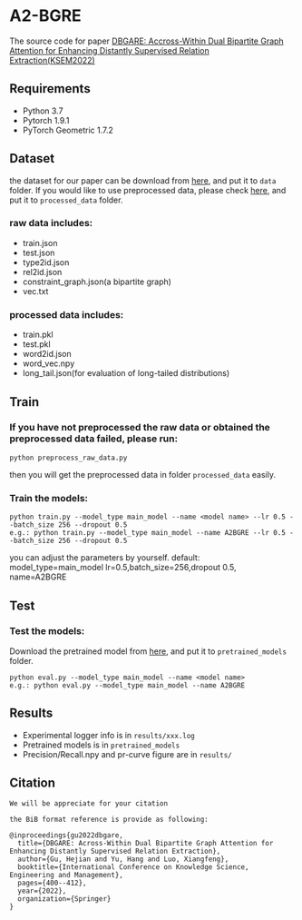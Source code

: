 # A2-BGRE
The source code for paper [DBGARE: Accross-Within Dual Bipartite Graph Attention for Enhancing Distantly Supervised Relation Extraction(KSEM2022)](https://ksem22.smart-conf.net/index.html)

## Requirements

* Python 3.7
* Pytorch 1.9.1
* PyTorch Geometric 1.7.2

## Dataset
the dataset for our paper can be download from [here](https://drive.google.com/drive/folders/1adFDy20HomzTTfDuGwmHi4omt5pFmCYl?usp=sharing), and put it to `data` folder.
If you would like to use preprocessed data, please check [here](https://drive.google.com), and put it to `processed_data` folder.

### raw data includes:
* train.json
* test.json
* type2id.json
* rel2id.json
* constraint_graph.json(a bipartite graph)
* vec.txt
### processed data includes:
* train.pkl
* test.pkl
* word2id.json
* word_vec.npy
* long_tail.json(for evaluation of long-tailed distributions)

## Train
### If you have not preprocessed the raw data or obtained the preprocessed data failed, please run: 
```
python preprocess_raw_data.py
```
then you will get the preprocessed data in folder `processed_data` easily.

### Train the models:
```
python train.py --model_type main_model --name <model name> --lr 0.5 --batch_size 256 --dropout 0.5
e.g.: python train.py --model_type main_model --name A2BGRE --lr 0.5 --batch_size 256 --dropout 0.5
```
you can adjust the parameters by yourself. default: model_type=main_model lr=0.5,batch_size=256,dropout 0.5, name=A2BGRE

## Test
### Test the models:
Download the pretrained model from [here](https://drive.google.com/drive/folders/13YAj30BGK14oejVsM_9aFtzfT-m8nzUW?usp=sharing), 
and put it to `pretrained_models` folder.
```
python eval.py --model_type main_model --name <model name>
e.g.: python eval.py --model_type main_model --name A2BGRE
```
## Results
* Experimental logger info is in `results/xxx.log`
* Pretrained models is in `pretrained_models`
* Precision/Recall.npy and pr-curve figure are in `results/`

## Citation
```
We will be appreciate for your citation

the BiB format reference is provide as following:

@inproceedings{gu2022dbgare,
  title={DBGARE: Across-Within Dual Bipartite Graph Attention for Enhancing Distantly Supervised Relation Extraction},
  author={Gu, Hejian and Yu, Hang and Luo, Xiangfeng},
  booktitle={International Conference on Knowledge Science, Engineering and Management},
  pages={400--412},
  year={2022},
  organization={Springer}
}


```






